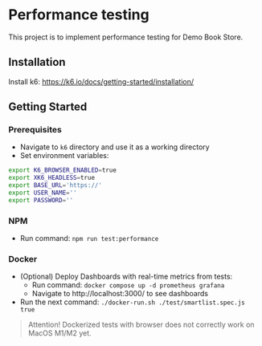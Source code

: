 # Performance testing
This project is to implement performance testing for Demo Book Store.

## Installation

Install k6: https://k6.io/docs/getting-started/installation/

## Getting Started

### Prerequisites
- Navigate to `k6` directory and use it as a working directory
- Set environment variables:
```bash
export K6_BROWSER_ENABLED=true
export XK6_HEADLESS=true
export BASE_URL='https://'
export USER_NAME=''
export PASSWORD=''
```

### NPM
- Run command: `npm run test:performance`

### Docker
- (Optional) Deploy Dashboards with real-time metrics from tests:
    - Run command: `docker compose up -d prometheus grafana`
    - Navigate to http://localhost:3000/ to see dashboards
- Run the next command: `./docker-run.sh ./test/smartlist.spec.js true`

> Attention! Dockerized tests with browser does not correctly work on MacOS M1/M2 yet.